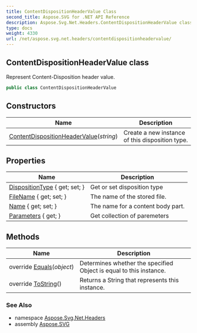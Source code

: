 ```yaml
---
title: ContentDispositionHeaderValue Class
second_title: Aspose.SVG for .NET API Reference
description: Aspose.Svg.Net.Headers.ContentDispositionHeaderValue class. Represent Content-Disposition header value
type: docs
weight: 4330
url: /net/aspose.svg.net.headers/contentdispositionheadervalue/
---
```

## ContentDispositionHeaderValue class

Represent Content-Disposition header value.

```csharp
public class ContentDispositionHeaderValue
```

## Constructors

| Name | Description |
| --- | --- |
| [ContentDispositionHeaderValue](contentdispositionheadervalue/)(*string*) | Create a new instance of this disposition type. |

## Properties

| Name | Description |
| --- | --- |
| [DispositionType](../../aspose.svg.net.headers/contentdispositionheadervalue/dispositiontype/) { get; set; } | Get or set disposition type |
| [FileName](../../aspose.svg.net.headers/contentdispositionheadervalue/filename/) { get; set; } | The name of the stored file. |
| [Name](../../aspose.svg.net.headers/contentdispositionheadervalue/name/) { get; set; } | The name for a content body part. |
| [Parameters](../../aspose.svg.net.headers/contentdispositionheadervalue/parameters/) { get; } | Get collection of paremeters |

## Methods

| Name | Description |
| --- | --- |
| override [Equals](../../aspose.svg.net.headers/contentdispositionheadervalue/equals/)(*object*) | Determines whether the specified Object is equal to this instance. |
| override [ToString](../../aspose.svg.net.headers/contentdispositionheadervalue/tostring/)() | Returns a String that represents this instance. |

### See Also

* namespace [Aspose.Svg.Net.Headers](../../aspose.svg.net.headers/)
* assembly [Aspose.SVG](../../)
